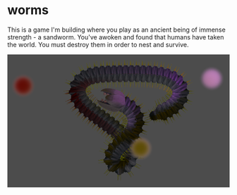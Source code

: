 # worms

This is a game I'm building where you play as an ancient being of immense strength - a sandworm. You've awoken
and found that humans have taken the world. You must destroy them in order to nest and survive. 

![worms light test image](screenshots/worm_light_test.png)

